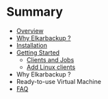 # Summary

* [Overview](README.md)
* [Why Elkarbackup ?](why-elkarbackup-.md)
* [Installation](installation.md)
* [Getting Started](getting-started.md)
    * [Clients and Jobs](clients_tasks/README.md)
    * [Add Linux clients](add-linux-hosts.md)
* Why Elkarbackup ?
* Ready-to-use Virtual Machine
* [FAQ](faq.md)

